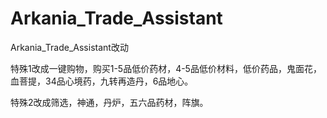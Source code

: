 # Arkania_Trade_Assistant


Arkania_Trade_Assistant改动

特殊1改成一键购物，购买1-5品低价药材，4-5品低价材料，低价药品，鬼面花，血菩提，34品心境药，九转再造丹，6品地心。

特殊2改成筛选，神通，丹炉，五六品药材，阵旗。